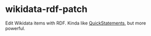 # wikidata-rdf-patch

Edit Wikidata items with RDF. Kinda like [QuickStatements](https://quickstatements.toolforge.org/#/), but more powerful.
